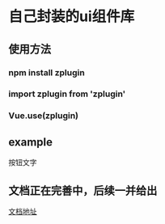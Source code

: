 # 自己封装的ui组件库
## 使用方法
### npm install zplugin
### import zplugin from 'zplugin'
### Vue.use(zplugin)

## example
<zbutton>按钮文字</zbutton>
<zswitch></zswitch>

## 文档正在完善中，后续一并给出 
<a href="http://ainspire.qdreamer.com:7000">文档地址</a>